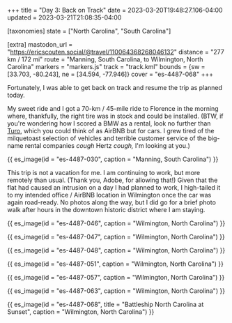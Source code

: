 +++
title = "Day 3: Back on Track"
date = 2023-03-20T19:48:27.106-04:00
updated = 2023-03-21T21:08:35-04:00

[taxonomies]
state = ["North Carolina", "South Carolina"]

[extra]
mastodon_url = "https://ericscouten.social/@travel/110064368268046132"
distance = "277 km / 172 mi"
route = "Manning, South Carolina, to Wilmington, North Carolina"
markers = "markers.js"
track = "track.kml"
bounds = {sw = [33.703, -80.243], ne = [34.594, -77.946]}
cover = "es-4487-068"
+++

Fortunately, I was able to get back on track and resume the trip as planned today.

<!-- more -->

My sweet ride and I got a 70-km / 45-mile ride to Florence in the morning where, thankfully, the right tire was in stock and could be installed. (BTW, if you're wondering how I scored a BMW as a rental, look no further than [Turo](https://turo.com), which you could think of as AirBNB but for cars. I grew tired of the milquetoast selection of vehicles and terrible customer service of the big-name rental companies _cough_ Hertz _cough,_ I'm looking at you.)

{{ es_image(id = "es-4487-030", caption = "Manning, South Carolina") }}

This trip is not a vacation for me. I am continuing to work, but more remotely than usual. (Thank you, Adobe, for allowing that!) Given that the flat had caused an intrusion on a day I had planned to work, I high-tailed it to my intended office / AirBNB location in Wilmington once the car was again road-ready. No photos along the way, but I did go for a brief photo walk after hours in the downtown historic district where I am staying.

{{ es_image(id = "es-4487-046", caption = "Wilmington, North Carolina") }}

{{ es_image(id = "es-4487-047", caption = "Wilmington, North Carolina") }}

{{ es_image(id = "es-4487-048", caption = "Wilmington, North Carolina") }}

{{ es_image(id = "es-4487-051", caption = "Wilmington, North Carolina") }}

{{ es_image(id = "es-4487-057", caption = "Wilmington, North Carolina") }}

{{ es_image(id = "es-4487-063", caption = "Wilmington, North Carolina") }}

{{ es_image(id = "es-4487-068", title = "Battleship North Carolina at Sunset", caption = "Wilmington, North Carolina") }}
